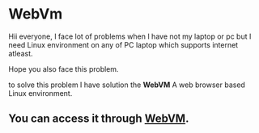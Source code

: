 # WebVm
Hii everyone, I face lot of problems when I have not my laptop or pc but I need Linux environment on any of PC laptop which supports internet atleast.

Hope you also face this problem.

to solve this problem I have solution the 
**WebVM**
A web browser based Linux environment.
## You can access it through [WebVM](webvm.io).
